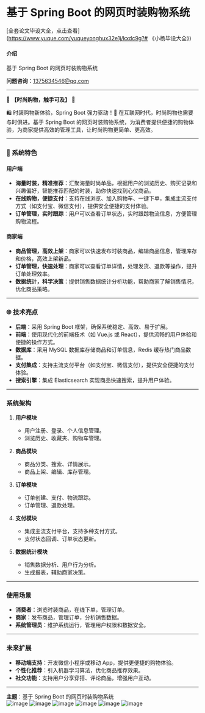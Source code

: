 # 基于 Spring Boot 的网页时装购物系统

[全套论文毕设大全，点击查看](https://www.yuque.com/yuqueyonghux32e1j/kxdc9g?# 《小杨毕设大全》)

#### 介绍  
基于 Spring Boot 的网页时装购物系统  

**问题咨询**：1375634546@qq.com  

---

🌟 **【时尚购物，触手可及】** 🌟  

🛍️ 时装购物新体验，Spring Boot 强力驱动！🚀 在互联网时代，时尚购物也需要与时俱进。基于 Spring Boot 的网页时装购物系统，为消费者提供便捷的购物体验，为商家提供高效的管理工具，让时尚购物更简单、更高效。  

---

### 🔧 系统特色  

#### **用户端**  
- **海量时装，精准推荐**：汇聚海量时尚单品，根据用户的浏览历史、购买记录和兴趣偏好，智能推荐匹配的时装，助你快速找到心仪商品。  
- **在线购物，便捷支付**：支持在线浏览、加入购物车、一键下单，集成主流支付方式（如支付宝、微信支付），提供安全便捷的支付体验。  
- **订单管理，实时跟踪**：用户可以查看订单状态，实时跟踪物流信息，方便管理购物流程。  

#### **商家端**  
- **商品管理，高效上架**：商家可以快速发布时装商品，编辑商品信息，管理库存和价格，高效上架新品。  
- **订单管理，快速处理**：商家可以查看订单详情，处理发货、退款等操作，提升订单处理效率。  
- **数据统计，科学决策**：提供销售数据统计分析功能，帮助商家了解销售情况，优化商品策略。  

---

### 🌐 技术亮点  
- **后端**：采用 Spring Boot 框架，确保系统稳定、高效、易于扩展。  
- **前端**：使用现代化的前端技术（如 Vue.js 或 React），提供流畅的用户体验和便捷的操作方式。  
- **数据库**：采用 MySQL 数据库存储商品和订单信息，Redis 缓存热门商品数据。  
- **支付集成**：支持主流支付平台（如支付宝、微信支付），提供安全便捷的支付体验。  
- **搜索引擎**：集成 Elasticsearch 实现商品快速搜索，提升用户体验。  

---

### 系统架构  
1. **用户模块**  
   - 用户注册、登录、个人信息管理。  
   - 浏览历史、收藏夹、购物车管理。  

2. **商品模块**  
   - 商品分类、搜索、详情展示。  
   - 商品上架、编辑、库存管理。  

3. **订单模块**  
   - 订单创建、支付、物流跟踪。  
   - 订单管理、退款处理。  

4. **支付模块**  
   - 集成主流支付平台，支持多种支付方式。  
   - 支付状态回调、订单状态更新。  

5. **数据统计模块**  
   - 销售数据分析、用户行为分析。  
   - 生成报表，辅助商家决策。  

---

### 使用场景  
- **消费者**：浏览时装商品，在线下单，管理订单。  
- **商家**：发布商品，管理订单，分析销售数据。  
- **系统管理员**：维护系统运行，管理用户权限和数据安全。  

---

### 未来扩展  
- **移动端支持**：开发微信小程序或移动 App，提供更便捷的购物体验。  
- **个性化推荐**：引入机器学习算法，优化商品推荐效果。  
- **社交功能**：支持用户分享穿搭、评论商品，增强用户互动。  

---

**主题**：基于 Spring Boot 的网页时装购物系统  
![image](https://github.com/user-attachments/assets/a625c89f-fcdc-48cc-a025-e42bda2e6460)
![image](https://github.com/user-attachments/assets/09c25b4b-2113-43e5-bb01-7d54b2462814)
![image](https://github.com/user-attachments/assets/7e25abe1-1cd4-4387-bfd0-2e0ceb2ec97f)
![image](https://github.com/user-attachments/assets/fe93d658-00ea-408d-970d-28048cf399fe)
![image](https://github.com/user-attachments/assets/db7e649d-7cb0-425f-8c7d-556df961ccc7)
![image](https://github.com/user-attachments/assets/304c38e9-e8c6-44a0-b8ff-636ec04647d2)





